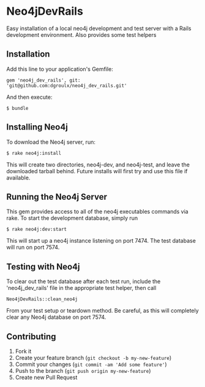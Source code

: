 # Neo4jDevRails

Easy installation of a local neo4j development and test server with a Rails development environment. Also provides some test helpers

## Installation

Add this line to your application's Gemfile:

    gem 'neo4j_dev_rails', git: 'git@github.com:dgroulx/neo4j_dev_rails.git'

And then execute:

    $ bundle

## Installing Neo4j

To download the Neo4j server, run:

	$ rake neo4j:install
	
This will create two directories, neo4j-dev, and neo4j-test, and leave the downloaded tarball behind. Future installs will first try and use this file if available.

## Running the Neo4j Server

This gem provides access to all of the neo4j executables commands via rake. To start the development database, simply run 
	
	$ rake neo4j:dev:start
	
This will start up a neo4j instance listening on port 7474. The test database will run on port 7574.

## Testing with Neo4j

To clear out the test database after each test run, include the 'neo4j_dev_rails' file in the appropriate test helper, then call

	Neo4jDevRails::clean_neo4j

From your test setup or teardown method. Be careful, as this will completely clear any Neo4j database on port 7574.

## Contributing

1. Fork it
2. Create your feature branch (`git checkout -b my-new-feature`)
3. Commit your changes (`git commit -am 'Add some feature'`)
4. Push to the branch (`git push origin my-new-feature`)
5. Create new Pull Request
